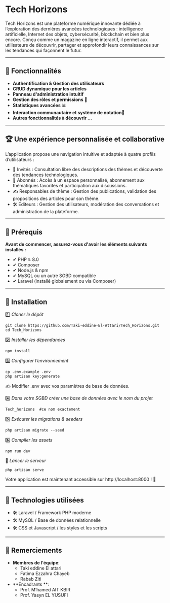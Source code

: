 # Tech Horizons

Tech Horizons est une plateforme numérique innovante dédiée à l’exploration des dernières avancées technologiques : intelligence artificielle, Internet des objets, cybersécurité, blockchain et bien plus encore. Conçu comme un magazine en ligne interactif, il permet aux utilisateurs de découvrir, partager et approfondir leurs connaissances sur les tendances qui façonnent le futur.

---

## 🚀 Fonctionnalités

- **Authentification & Gestion des utilisateurs**
- **CRUD dynamique pour les articles**
- **Panneau d'administration intuitif**
- **Gestion des rôles et permissions 🔐**
- **Statistiques avancées 📊**
- **Interaction communautaire et système de notation💬**
- **Autres fonctionnalités à découvrir ...**

---

## 🏆 Une expérience personnalisée et collaborative

L’application propose une navigation intuitive et adaptée à quatre profils d’utilisateurs :

- 👤 Invités : Consultation libre des descriptions des thèmes et découverte des tendances technologiques.
- 📖 Abonnés : Accès à un espace personnalisé, abonnement aux thématiques favorites et participation aux discussions.
- ✍ Responsables de thème : Gestion des publications, validation des propositions des articles pour son thème.
- 🛠 Éditeurs : Gestion des utilisateurs, modération des conversations et administration de la plateforme.

---



## 📌 Prérequis

**Avant de commencer, assurez-vous d'avoir les éléments suivants installés :**

- ✔ PHP ≥ 8.0
- ✔ Composer
- ✔ Node.js & npm
- ✔ MySQL ou un autre SGBD compatible
- ✔ Laravel (installé globalement ou via Composer)

---

## 🔧 Installation

1️⃣ *Cloner le dépôt*

```
git clone https://github.com/Taki-eddine-El-Attari/Tech_Horizons.git
cd Tech_Horizons
```

2️⃣ *Installer les dépendances*

```
npm install
```

3️⃣ *Configurer l’environnement*

```
cp .env.example .env
php artisan key:generate
```
✍ Modifier .env avec vos paramètres de base de données.

4️⃣ *Dans votre SGBD créer une base de données avec le nom du projet*

```
Tech_horizons  #ce nom exactement
```

5️⃣ *Exécuter les migrations & seeders*

```
php artisan migrate --seed
```

6️⃣ *Compiler les assets*

```
npm run dev
```

🚀 *Lancer le serveur*

```
php artisan serve
```

Votre application est maintenant accessible sur http://localhost:8000 ! 🎉

---

## 🎨 Technologies utilisées

- 🛠 Laravel / Framework PHP moderne
- 🛠 MySQL / Base de données relationnelle
- 🛠 CSS et Javascript / les styles et les scripts

---

## 🌟 Remerciements

- **Membres de l'équipe**:
    - Taki eddine El attari
    - Fatima Ezzahra Chayeb
    - Rabab Ziti
- **Encadrants **:
    - Prof. M’hamed AIT KBIR
    - Prof. Yasyn EL YUSUFI
